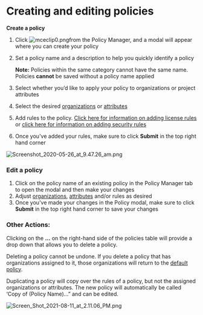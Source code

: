 # Creating and editing policies

**Create a policy**

1. Click ![mceclip0.png](https://support.snyk.io/hc/article_attachments/360007852357/mceclip0.png)from the Policy Manager, and a modal will appear where you can create your policy 
2. Set a policy name and a description to help you quickly identify a policy 

    **Note:** Policies within the same category cannot have the same name.  
   Policies **cannot** be saved without a policy name applied

3. Select whether you’d like to apply your policy to organizations or project attributes 
4. Select the desired [organizations](https://support.snyk.io/hc/en-us/articles/360007590198) or [attributes](https://support.snyk.io/hc/en-us/articles/360018220857)
5. Add rules to the policy. [Click here for information on adding license rules](https://support.snyk.io/hc/en-us/articles/360007590258) or [click here for information on adding security rules](https://support.snyk.io/hc/en-us/articles/360014473957)
6. Once you've added your rules, make sure to click **Submit** in the top right hand corner

![Screenshot\_2020-05-26\_at\_9.47.26\_am.png](https://support.snyk.io/hc/article_attachments/360008728218/Screenshot_2020-05-26_at_9.47.26_am.png)

### Edit a policy

1. Click on the policy name of an existing policy in the Policy Manager tab to open the modal and then make your changes
2. Adjust [organizations](https://support.snyk.io/hc/en-us/articles/360007590198), [attributes](https://support.snyk.io/hc/en-us/articles/360018220857) and/or rules as desired
3. Once you've made your changes in the Policy modal, make sure to click **Submit** in the top right hand corner to save your changes

### **Other Actions:**

Clicking on the **...** on the right-hand side of the policies table will provide a drop down that allows you to delete a policy. 

Deleting a policy cannot be undone. If you delete a policy that has organizations assigned to it, those organizations will return to the [default policy](https://support.snyk.io/hc/en-us/articles/360007476397).  


Duplicating a policy will copy over the rules of a policy, but not the assigned organizations or attributes. The new policy will automatically be called ‘Copy of \(Policy Name\)…” and can be edited. 

![Screen\_Shot\_2021-08-11\_at\_2.11.06\_PM.png](https://support.snyk.io/hc/article_attachments/4405520867217/Screen_Shot_2021-08-11_at_2.11.06_PM.png)

